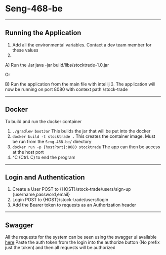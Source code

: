 # Seng-468-be

---

## Running the Application

1. Add all the environmental variables. Contact a dev team member for these values
2.

A) Run the Jar java -jar build/libs/stocktrade-1.0.jar

Or

B) Run the application from the main file with intellij
3. The application will now be running on port 8080 with context path /stock-trade

---

## Docker

To build and run the docker container

1. `./gradlew bootJar` This builds the jar that will be put into the docker
2. `docker build -t stocktrade .` This creates the container image. Must be run from the `Seng-468-be/` directory
3. `docker run -p {hostPort}:8080 stocktrade` The app can then be access at the host port
4. ^C (Ctrl. C) to end the program

---

## Login and Authentication

1. Create a User POST to {HOST}/stock-trade/users/sign-up {username,password,email}
2. Login POST to {HOST}/stock-trade/users/login
3. Add the Bearer token to requests as an Authorization header

---

## Swagger

All the requests for the system can be seen using the swagger ui
available [here](http://localhost:8080/stock-trade/swagger-ui.html)
Paste the auth token from the login into the authorize button (No prefix just the token) and then all requests will be
authorized
